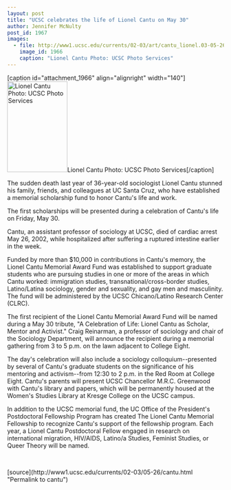 ```yaml
---
layout: post
title: "UCSC celebrates the life of Lionel Cantu on May 30"
author: Jennifer McNulty
post_id: 1967
images:
  - file: http://www1.ucsc.edu/currents/02-03/art/cantu_lionel.03-05-26.jpg
    image_id: 1966
    caption: "Lionel Cantu Photo: UCSC Photo Services"
---
```


[caption id="attachment_1966" align="alignright" width="140"]<a href="http://localhost/mysite/wp-content/uploads/2003/05/cantu_lionel.03-05-26.jpg"><img class="size-full wp-image-1966" src="http://localhost/mysite/wp-content/uploads/2003/05/cantu_lionel.03-05-26.jpg" alt="Lionel Cantu Photo: UCSC Photo Services" width="140" height="211" /></a>Lionel Cantu Photo: UCSC Photo Services[/caption]
<p>
  The sudden death last year of 36-year-old sociologist Lionel Cantu stunned his family, friends, and colleagues at UC Santa Cruz, who have established a memorial scholarship fund to honor Cantu's life and work.
</p>
<p>
  The first scholarships will be presented during a celebration of Cantu's life on Friday, May 30.<br>
</p>
<p>
  Cantu, an assistant professor of sociology at UCSC, died of cardiac arrest May 26, 2002, while hospitalized after suffering a ruptured intestine earlier in the week.<br>
</p>
<p>
  Funded by more than $10,000 in contributions in Cantu's memory, the Lionel Cantu Memorial Award Fund was established to support graduate students who are pursuing studies in one or more of the areas in which Cantu worked: immigration studies, transnational/cross-border studies, Latino/Latina sociology, gender and sexuality, and gay men and masculinity. The fund will be administered by the UCSC Chicano/Latino Research Center (CLRC).<br>
</p>
<p>
  The first recipient of the Lionel Cantu Memorial Award Fund will be named during a May 30 tribute, "A Celebration of Life: Lionel Cantu as Scholar, Mentor and Activist." Craig Reinarman, a professor of sociology and chair of the Sociology Department, will announce the recipient during a memorial gathering from 3 to 5 p.m. on the lawn adjacent to College Eight.<br>
</p>
<p>
  The day's celebration will also include a sociology colloquium--presented by several of Cantu's graduate students on the significance of his mentoring and activism--from 12:30 to 2 p.m. in the Red Room at College Eight. Cantu's parents will present UCSC Chancellor M.R.C. Greenwood with Cantu's library and papers, which will be permanently housed at the Women's Studies Library at Kresge College on the UCSC campus.<br>
</p>
<p>
  In addition to the UCSC memorial fund, the UC Office of the President's Postdoctoral Fellowship Program has created The Lionel Cantu Memorial Fellowship to recognize Cantu's support of the fellowship program. Each year, a Lionel Cantu Postdoctoral Fellow engaged in research on international migration, HIV/AIDS, Latino/a Studies, Feminist Studies, or Queer Theory will be named.<i><br></i>
</p>
<p>
  <br>

</p>
<p>

</p>
[source](http://www1.ucsc.edu/currents/02-03/05-26/cantu.html "Permalink to cantu")
